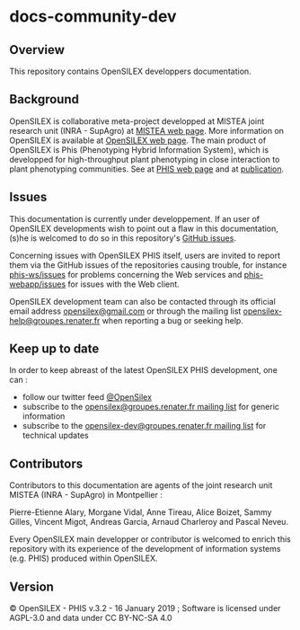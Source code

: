 # docs-community-dev

## Overview
This repository contains OpenSILEX developpers documentation.

## Background
OpenSILEX is collaborative meta-project developped at MISTEA joint research unit (INRA - SupAgro) at [MISTEA web page](https://www6.montpellier.inra.fr/mistea).
More information on OpenSILEX is available at [OpenSILEX web page](http://www.opensilex.org/).
The main product of OpenSILEX is Phis (Phenotyping Hybrid Information System), which is developped for high-throughput plant phenotyping in close interaction to plant phenotyping communities. See at [PHIS web page](http://www.phis.inra.fr/) and at [publication](https://nph.onlinelibrary.wiley.com/doi/10.1111/nph.15385).

## Issues
This documentation is currently under developpement.
If an user of OpenSILEX developments wish to point out a flaw in this documentation, (s)he is welcomed to do so in this repository's [GitHub issues](https://github.com/OpenSILEX/docs-community-dev/issues).

Concerning issues with OpenSILEX PHIS itself, users are invited to report them via the GitHub issues of the repositories causing trouble, for instance [phis-ws/issues](https://github.com/OpenSILEX/phis-ws/issues) for problems concerning the Web services and [phis-webapp/issues](https://github.com/OpenSILEX/phis-webapp/issues) for issues with the Web client.

OpenSILEX development team can also be contacted through its official email address [opensilex@gmail.com](mailto:opensilex@gmail.com) or through the mailing list [opensilex-help@groupes.renater.fr](mailto:opensilex-help@groupes.renater.fr) when reporting a bug or seeking help.

## Keep up to date
In order to keep abreast of the latest OpenSILEX PHIS development, one can :

- follow our twitter feed [@OpenSilex](https://twitter.com/OpenSilex)
- subscribe to the [opensilex@groupes.renater.fr mailing list](https://groupes.renater.fr/sympa/subscribe/opensilex) for generic information
- subscribe to the [opensilex-dev@groupes.renater.fr mailing list](https://groupes.renater.fr/sympa/subscribe/opensilex-dev) for technical updates

## Contributors
Contributors to this documentation are agents of the joint research unit MISTEA (INRA - SupAgro) in Montpellier :

Pierre-Etienne Alary, Morgane Vidal, Anne Tireau, Alice Boizet, Sammy Gilles, Vincent Migot, Andreas Garcia, Arnaud Charleroy and Pascal Neveu.

Every OpenSILEX main developper or contributor is welcomed to enrich this repository with its experience of the development of information systems (e.g. PHIS) produced within OpenSILEX.

## Version
&copy; OpenSILEX - PHIS v.3.2 - 16 January 2019 ; Software is licensed under AGPL-3.0 and data under CC BY-NC-SA 4.0

